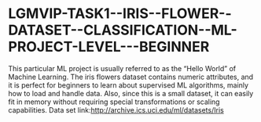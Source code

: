 # LGMVIP-TASK1--IRIS--FLOWER--DATASET--CLASSIFICATION--ML-PROJECT-LEVEL---BEGINNER
This particular ML project is usually referred to as the “Hello World” of Machine Learning. The iris flowers dataset contains numeric attributes,
and it is perfect for beginners to learn about supervised ML algorithms,
mainly how to load and handle data. 
Also, since this is a small dataset,
it can easily fit in memory without requiring special transformations or scaling capabilities.
Data set link:http://archive.ics.uci.edu/ml/datasets/Iris 

